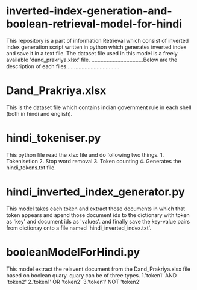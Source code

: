 # inverted-index-generation-and-boolean-retrieval-model-for-hindi
This repository is a part of information Retrieval which consist of inverted index generation script written in python which generates inverted index and save it in a text file. 
The dataset file used in this model is a freely available 'dand_prakriya.xlsx' file.
..................................Below are the description of each files...................................
# Dand_Prakriya.xlsx
This is the dataset file which contains indian government rule in each shell (both in hindi and english).
# hindi_tokeniser.py
This python file read the xlsx file and do following two things. 
     1. Tokenisetion
     2. Stop word removal
     3. Token counting
     4. Generates the hindi_tokens.txt file.
# hindi_inverted_index_generator.py
This model takes each token and extract those documents in which that token appears and apend those
document ids to the dictionary with token as 'key' and document ids as 'values'.
and finally save the key-value pairs from dictionay onto a file named 'hindi_inverted_index.txt'.

# booleanModelForHindi.py
This model extract the relavent document from the Dand_Prakriya.xlsx file based on boolean quary.
quary can be of three types.
   1.'token1' AND 'token2'
   2.'token1' OR 'token2'
   3.'token1' NOT 'token2'
